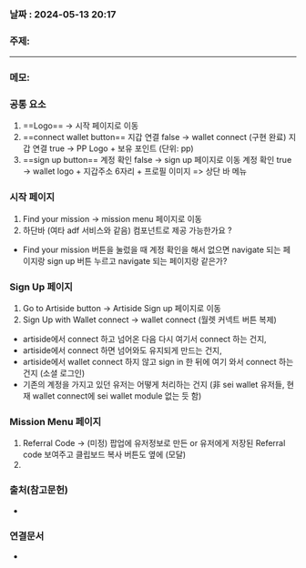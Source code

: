 
### 날짜 : 2024-05-13 20:17

### 주제: 

---
### 메모: 
### 공통 요소
1. ==Logo== $\rightarrow$ 시작 페이지로 이동
2. ==connect wallet button== 
	  지갑 연결 false $\rightarrow$ wallet connect (구현 완료)
	  지갑 연결 true $\rightarrow$ PP Logo + 보유 포인트 (단위: pp)
3. ==sign up button== 
	  계정 확인 false $\rightarrow$ sign up 페이지로 이동 
	  계정 확인 true $\rightarrow$ wallet logo + 지갑주소 6자리 + 프로필 이미지
   => 상단 바 메뉴
   
### 시작 페이지
1. Find your mission $\rightarrow$ mission menu 페이지로 이동
2. 하단바 (여타 adf 서비스와 같음) 
	컴포넌트로 제공 가능한가요 ?
	
- Find your mission 버튼을 눌렀을 때 계정 확인을 해서 없으면 navigate 되는 페이지랑 sign up 버튼 누르고 navigate 되는 페이지랑 같은가?

###  Sign Up 페이지
1. Go to Artiside button $\rightarrow$ Artiside Sign up 페이지로 이동
2. Sign Up with Wallet connect $\rightarrow$ wallet connect (월렛 커넥트 버튼 복제)

- artiside에서 connect 하고 넘어온 다음 다시 여기서 connect 하는 건지,
- artiside에서 connect 하면 넘어와도 유지되게 만드는 건지,
- artiside에서 wallet connect 하지 않고 sign in 한 뒤에 여기 와서 connect 하는 건지 (소셜 로그인)
- 기존의 계정을 가지고 있던 유저는 어떻게 처리하는 건지
  (非 sei wallet 유저들, 현재 wallet connect에 sei wallet module 없는 듯 함)

### Mission Menu 페이지
1. Referral Code $\rightarrow$ (미정) 팝업에 유저정보로 만든 or 유저에게 저장된 Referral code 보여주고 클립보드 복사 버튼도 옆에 (모달)
2. 
### 출처(참고문헌)
-

### 연결문서
-